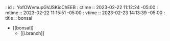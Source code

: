 : id    :: YofOWvmupGVJSKicChEEB
: ctime :: 2023-02-22 11:12:24 -05:00
: mtime :: 2023-02-22 11:15:51 -05:00
: vtime :: 2023-02-23 14:13:39 -05:00
: title :: bonsai


- [[bonsai]]
  - [[i.branch]]

